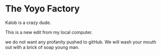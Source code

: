 # The Yoyo Factory

Kalob is a crazy dude.

This is a new edit from my local computer. 

we do not want any profanity pushed to gitHub. We will wash your mouth out with a brick of soap young man. 
